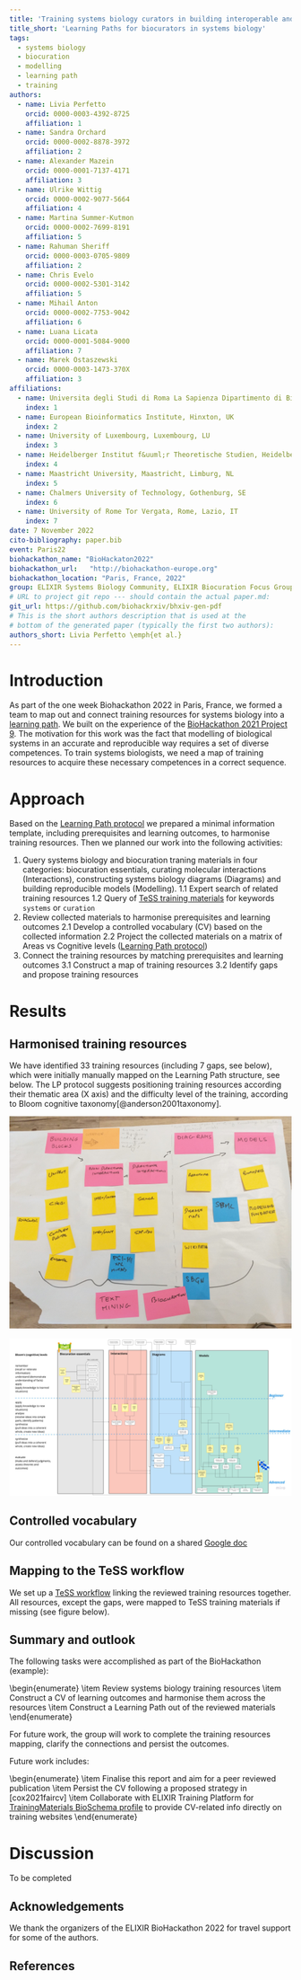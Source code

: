 ```yaml
---
title: 'Training systems biology curators in building interoperable and reusable models following a learning path approach'
title_short: 'Learning Paths for biocurators in systems biology'
tags:
  - systems biology
  - biocuration
  - modelling
  - learning path
  - training
authors:
  - name: Livia Perfetto
    orcid: 0000-0003-4392-8725
    affiliation: 1
  - name: Sandra Orchard
    orcid: 0000-0002-8878-3972
    affiliation: 2
  - name: Alexander Mazein
    orcid: 0000-0001-7137-4171
    affiliation: 3
  - name: Ulrike Wittig
    orcid: 0000-0002-9077-5664
    affiliation: 4
  - name: Martina Summer-Kutmon
    orcid: 0000-0002-7699-8191
    affiliation: 5
  - name: Rahuman Sheriff
    orcid: 0000-0003-0705-9809
    affiliation: 2
  - name: Chris Evelo
    orcid: 0000-0002-5301-3142
    affiliation: 5
  - name: Mihail Anton
    orcid: 0000-0002-7753-9042
    affiliation: 6
  - name: Luana Licata
    orcid: 0000-0001-5084-9000
    affiliation: 7
  - name: Marek Ostaszewski
    orcid: 0000-0003-1473-370X
    affiliation: 3
affiliations:
  - name: Universita degli Studi di Roma La Sapienza Dipartimento di Biologia e Biotecnologie Charles Darwin, Roma, Lazio, IT
    index: 1
  - name: European Bioinformatics Institute, Hinxton, UK
    index: 2
  - name: University of Luxembourg, Luxembourg, LU
    index: 3
  - name: Heidelberger Institut f&uuml;r Theoretische Studien, Heidelberg, Baden-W&uuml;rttemberg, DE
    index: 4
  - name: Maastricht University, Maastricht, Limburg, NL
    index: 5
  - name: Chalmers University of Technology, Gothenburg, SE
    index: 6
  - name: University of Rome Tor Vergata, Rome, Lazio, IT
    index: 7
date: 7 November 2022
cito-bibliography: paper.bib
event: Paris22
biohackathon_name: "BioHackaton2022"
biohackathon_url:   "http://biohackathon-europe.org"
biohackathon_location: "Paris, France, 2022"
group: ELIXIR Systems Biology Community, ELIXIR Biocuration Focus Group
# URL to project git repo --- should contain the actual paper.md:
git_url: https://github.com/biohackrxiv/bhxiv-gen-pdf
# This is the short authors description that is used at the
# bottom of the generated paper (typically the first two authors):
authors_short: Livia Perfetto \emph{et al.}
---
```


# Introduction

As part of the one week Biohackathon 2022 in Paris, France, we formed
a team to map out and connect training resources for systems biology into a [learning path](https://en.wikipedia.org/wiki/Learning_pathway). We built on the experience of the [BioHackathon 2021 Project 9](https://github.com/elixir-europe/bioHackathon-projects-2021/tree/main/projects/9). The motivation for this work was the fact that modelling of biological systems in an accurate and reproducible way requires a set of diverse competences. To train systems biologists, we need a map of training resources to acquire these necessary competences in a correct sequence.

# Approach

Based on the [Learning Path protocol](https://en.wikipedia.org/wiki/Learning_pathway) we prepared a minimal information template, including prerequisites and learning outcomes, to harmonise training resources. Then we planned our work into the following activities:

1. Query systems biology and biocuration traning materials in four categories: biocuration essentials, curating molecular interactions (Interactions), constructing systems biology diagrams (Diagrams) and building reproducible models (Modelling). 
1.1 Expert search of related training resources
1.2 Query of [TeSS training materials](https://tess.elixir-europe.org/materials) for keywords `systems` or `curation`
2. Review collected materials to harmonise prerequisites and learning outcomes
2.1 Develop a controlled vocabulary (CV) based on the collected information
2.2 Project the collected materials on a matrix of Areas vs Cognitive levels ([Learning Path protocol](https://en.wikipedia.org/wiki/Learning_pathway)) 
3. Connect the training resources by matching prerequisites and learning outcomes
3.1 Construct a map of training resources
3.2 Identify gaps and propose training resources

# Results

## Harmonised training resources

We have identified 33 training resources (including 7 gaps, see below), which were initially manually mapped on the Learning Path structure, see below. The LP protocol suggests positioning training resources according their thematic area (X axis) and the difficulty level of the training, according to Bloom cognitive taxonomy[@anderson2001taxonomy].

![Initial sketch of the areas and potential training resources \label{fig1}](./1_draft.jpg)

![Miro board with mapped training resources \label{fig1}](./2_Miro.jpg)

## Controlled vocabulary

Our controlled vocabulary can be found on a shared [Google doc](https://docs.google.com/document/d/1eGuxfFpqO-Uu4R8-uo00VITRxJ80V37Jz-vXuW--vEs/edit)

## Mapping to the TeSS workflow

We set up a [TeSS workflow](https://tess.elixir-europe.org/workflows/building-interoperable-and-reusable-systems-biology-models) linking the reviewed training resources together. All resources, except the gaps, were mapped to TeSS training materials if missing (see figure below).

## Summary and outlook

The following tasks were accomplished as part of the BioHackathon (example):

\begin{enumerate}
\item Review systems biology training resources
\item Construct a CV of learning outcomes and harmonise them across the resources
\item Construct a Learning Path out of the reviewed materials
\end{enumerate}

For future work, the group will work to complete the training resources mapping, clarify the connections and persist the outcomes.

Future work includes:

\begin{enumerate}
\item Finalise this report and aim for a peer reviewed publication
\item Persist the CV following a proposed strategy in [cox2021faircv]
\item Collaborate with ELIXIR Training Platform for [TrainingMaterials BioSchema profile](https://bioschemas.org/profiles/TrainingMaterial/1.0-RELEASE) to provide CV-related info directly on training websites
\end{enumerate}

# Discussion

To be completed

## Acknowledgements

We thank the organizers of the ELIXIR BioHackathon 2022 for travel support for some of the authors.

## References
